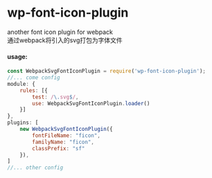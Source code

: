 # wp-font-icon-plugin
another font icon plugin for webpack  
通过webpack将引入的svg打包为字体文件

#### usage:

```javascript
const WebpackSvgFontIconPlugin = require('wp-font-icon-plugin');
//... come config
module: {
    rules: [{
        test: /\.svg$/,
        use: WebpackSvgFontIconPlugin.loader()
    }]
},
plugins: [
    new WebpackSvgFontIconPlugin({
        fontFileName: "ficon",
        familyName: "ficon",
        classPrefix: "sf"
    }),
]
//... other config
```
